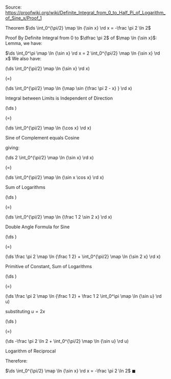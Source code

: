 # 

Source: https://proofwiki.org/wiki/Definite_Integral_from_0_to_Half_Pi_of_Logarithm_of_Sine_x/Proof_1

Theorem
$\ds \int_0^{\pi/2} \map \ln {\sin x} \rd x = -\frac \pi 2 \ln 2$


Proof
By Definite Integral from $0$ to $\dfrac \pi 2$ of $\map \ln {\sin x}$: Lemma, we have: 

$\ds \int_0^\pi \map \ln {\sin x} \rd x = 2 \int_0^{\pi/2} \map \ln {\sin x} \rd x$
We also have: 














\(\ds \int_0^{\pi/2} \map \ln {\sin x} \rd x\)

\(=\)







\(\ds \int_0^{\pi/2} \map \ln {\map \sin {\frac \pi 2 - x} } \rd x\)





Integral between Limits is Independent of Direction














\(\ds \)

\(=\)







\(\ds \int_0^{\pi/2} \map \ln {\cos x} \rd x\)





Sine of Complement equals Cosine



giving: 














\(\ds 2 \int_0^{\pi/2} \map \ln {\sin x} \rd x\)

\(=\)







\(\ds \int_0^{\pi/2} \map \ln {\sin x \cos x} \rd x\)





Sum of Logarithms














\(\ds \)

\(=\)







\(\ds \int_0^{\pi/2} \map \ln {\frac 1 2 \sin 2 x} \rd x\)





Double Angle Formula for Sine














\(\ds \)

\(=\)







\(\ds \frac \pi 2 \map \ln {\frac 1 2} + \int_0^{\pi/2} \map \ln {\sin 2 x} \rd x\)





Primitive of Constant, Sum of Logarithms














\(\ds \)

\(=\)







\(\ds \frac \pi 2 \map \ln {\frac 1 2} + \frac 1 2 \int_0^\pi \map \ln {\sin u} \rd u\)





substituting $u = 2 x$














\(\ds \)

\(=\)







\(\ds -\frac \pi 2 \ln 2 + \int_0^{\pi/2} \map \ln {\sin u} \rd u\)





Logarithm of Reciprocal



Therefore: 

$\ds \int_0^{\pi/2} \map \ln {\sin x} \rd x = -\frac \pi 2 \ln 2$
$\blacksquare$





